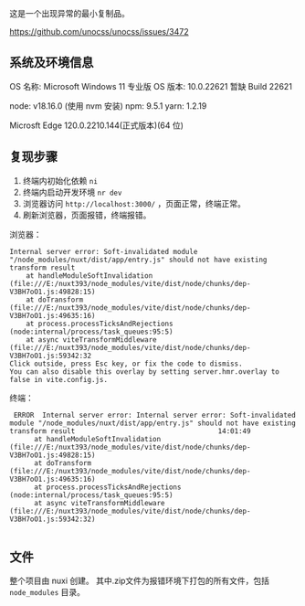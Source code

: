 这是一个出现异常的最小复制品。

https://github.com/unocss/unocss/issues/3472

## 系统及环境信息

OS 名称:          Microsoft Windows 11 专业版
OS 版本:          10.0.22621 暂缺 Build 22621


node: v18.16.0 (使用 nvm 安装)
npm: 9.5.1
yarn: 1.2.19


Microsft Edge 120.0.2210.144(正式版本)(64 位)


## 复现步骤

1. 终端内初始化依赖 `ni`
2. 终端内启动开发环境 `nr dev`
3. 浏览器访问 `http://localhost:3000/` ，页面正常，终端正常。
4. 刷新浏览器，页面报错，终端报错。

浏览器：
```
Internal server error: Soft-invalidated module "/node_modules/nuxt/dist/app/entry.js" should not have existing transform result
    at handleModuleSoftInvalidation (file:///E:/nuxt393/node_modules/vite/dist/node/chunks/dep-V3BH7oO1.js:49828:15)
    at doTransform (file:///E:/nuxt393/node_modules/vite/dist/node/chunks/dep-V3BH7oO1.js:49635:16)
    at process.processTicksAndRejections (node:internal/process/task_queues:95:5)
    at async viteTransformMiddleware (file:///E:/nuxt393/node_modules/vite/dist/node/chunks/dep-V3BH7oO1.js:59342:32
Click outside, press Esc key, or fix the code to dismiss.
You can also disable this overlay by setting server.hmr.overlay to false in vite.config.js.
```

终端：
```
 ERROR  Internal server error: Internal server error: Soft-invalidated module "/node_modules/nuxt/dist/app/entry.js" should not have existing transform result                                   14:01:49  
      at handleModuleSoftInvalidation (file:///E:/nuxt393/node_modules/vite/dist/node/chunks/dep-V3BH7oO1.js:49828:15)
      at doTransform (file:///E:/nuxt393/node_modules/vite/dist/node/chunks/dep-V3BH7oO1.js:49635:16)
      at process.processTicksAndRejections (node:internal/process/task_queues:95:5)
      at async viteTransformMiddleware (file:///E:/nuxt393/node_modules/vite/dist/node/chunks/dep-V3BH7oO1.js:59342:32)


```

## 文件

整个项目由 nuxi 创建。
其中.zip文件为报错环境下打包的所有文件，包括 `node_modules` 目录。
